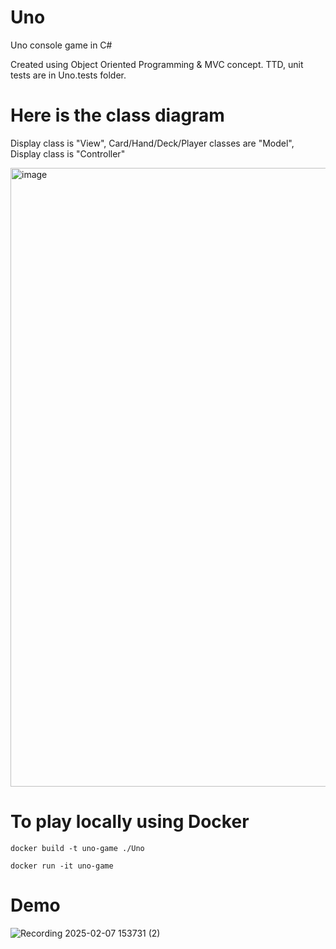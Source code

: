 # Uno
Uno console game in C#

Created using Object Oriented Programming & MVC concept.
TTD, unit tests are in Uno.tests folder.


# Here is the class diagram

Display class is "View", Card/Hand/Deck/Player classes are "Model", Display class is "Controller"

<img width="990" alt="image" src="https://github.com/user-attachments/assets/b0bef7bb-eedc-4530-8f77-4a7599df82d5" />


# To play locally using Docker

```
docker build -t uno-game ./Uno
```

```
docker run -it uno-game
```

# Demo
![Recording 2025-02-07 153731 (2)](https://github.com/user-attachments/assets/b48ce60d-43bd-4334-8428-52ee6dc1377a)
